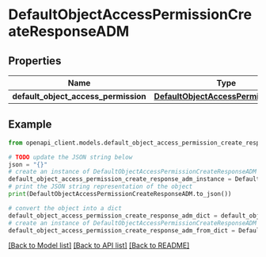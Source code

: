 # DefaultObjectAccessPermissionCreateResponseADM


## Properties

Name | Type | Description | Notes
------------ | ------------- | ------------- | -------------
**default_object_access_permission** | [**DefaultObjectAccessPermissionADM**](DefaultObjectAccessPermissionADM.md) |  | 

## Example

```python
from openapi_client.models.default_object_access_permission_create_response_adm import DefaultObjectAccessPermissionCreateResponseADM

# TODO update the JSON string below
json = "{}"
# create an instance of DefaultObjectAccessPermissionCreateResponseADM from a JSON string
default_object_access_permission_create_response_adm_instance = DefaultObjectAccessPermissionCreateResponseADM.from_json(json)
# print the JSON string representation of the object
print(DefaultObjectAccessPermissionCreateResponseADM.to_json())

# convert the object into a dict
default_object_access_permission_create_response_adm_dict = default_object_access_permission_create_response_adm_instance.to_dict()
# create an instance of DefaultObjectAccessPermissionCreateResponseADM from a dict
default_object_access_permission_create_response_adm_from_dict = DefaultObjectAccessPermissionCreateResponseADM.from_dict(default_object_access_permission_create_response_adm_dict)
```
[[Back to Model list]](../README.md#documentation-for-models) [[Back to API list]](../README.md#documentation-for-api-endpoints) [[Back to README]](../README.md)


